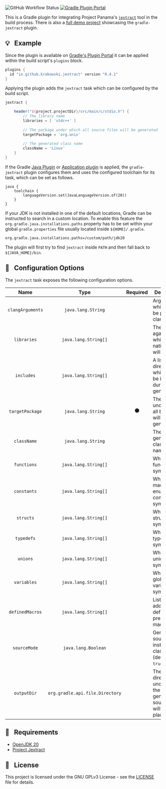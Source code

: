 ![GitHub Workflow Status](https://img.shields.io/github/actions/workflow/status/krakowski/gradle-jextract/publish.yml?label=GitHub%20Workflow)
[![Gradle Plugin Portal](https://img.shields.io/gradle-plugin-portal/v/io.github.krakowski.jextract?label=Gradle%20Plugin%20Portal&color=1e81b0)](https://plugins.gradle.org/plugin/io.github.krakowski.jextract)


This is a Gradle plugin for integrating Project Panama's [`jextract`](https://github.com/openjdk/jextract) tool in the build process.
There is also a [full demo project](https://github.com/krakowski/jextract-demo) showcasing the `gradle-jextract` plugin.
## :bulb: &nbsp; Example

Since the plugin is available on [Gradle's Plugin Portal](https://plugins.gradle.org/) it can be applied within the build script's `plugins` block.

```gradle
plugins {
  id "io.github.krakowski.jextract" version "0.4.1"
}
```

Applying the plugin adds the `jextract` task which can be configured by the build script.

```gradle
jextract {

    header("${project.projectDir}/src/main/c/stdio.h") {
        // The library name
        libraries = [ 'stdc++' ]
    
        // The package under which all source files will be generated
        targetPackage = 'org.unix'
        
        // The generated class name
        className = 'Linux'
    }
}
```

If the Gradle [Java Plugin](https://docs.gradle.org/current/userguide/java_plugin.html) or
[Application plugin](https://docs.gradle.org/current/userguide/application_plugin.html) is applied, the `gradle-jextract`
plugin configures them and uses the configured toolchain for its task, which can be set as follows.

```
java {
    toolchain {
        languageVersion.set(JavaLanguageVersion.of(20))
    }
}
```

If your JDK is not installed in one of the default locations, Gradle can be instructed to search in a custom location.
To enable this feature the `org.gradle.java.installations.paths` property has to be set within your global `gradle.properties`
file usually located inside `${HOME}/.gradle`.

```
org.gradle.java.installations.paths=/custom/path/jdk20
```

The plugin will first try to find `jextract` inside `PATH` and then fall back to `${JAVA_HOME}/bin`.

## :triangular_ruler: &nbsp; Configuration Options

The `jextract` task exposes the following configuration options.

|       Name       |               Type              |    Required    | Description                                                               |
|:----------------:|:-------------------------------:|:--------------:|---------------------------------------------------------------------------|
| `clangArguments` |        `java.lang.String`       |                | Arguments which should be passed to clang                                 |
|   `libraries`    |       `java.lang.String[]`      |                | The libraries against which the native code will link                     |
|    `includes`    |       `java.lang.String[]`      |                | A list of directories which should be included during code generation     |
| `targetPackage`  |        `java.lang.String`       | :black_circle: | The package under which all bindings will be generated                    |
|   `className`    |        `java.lang.String`       |                | The generated class file's name                                           |
|   `functions`    |       `java.lang.String[]`      |                | Whitelist of function symbols                                             |
|   `constants`    |       `java.lang.String[]`      |                | Whitelist of macro and enum constant symbols                              |
|    `structs`     |       `java.lang.String[]`      |                | Whitelist of struct symbols                                               |
|    `typedefs`    |       `java.lang.String[]`      |                | Whitelist of typedef symbols                                              |
|     `unions`     |       `java.lang.String[]`      |                | Whitelist of union symbols                                                |
|   `variables`    |       `java.lang.String[]`      |                | Whitelist of global variable symbols                                      |
| `definedMacros`  |       `java.lang.String[]`      |                | List of additional defined C preprocessor macros                          |
|   `sourceMode`   |       `java.lang.Boolean`       |                | Generate source files instead of class files (default: `true`)            |
|   `outputDir`    | `org.gradle.api.file.Directory` |                | The output directory under which the generated source files will be placed |

## :wrench: &nbsp; Requirements

  * [OpenJDK 20](https://openjdk.org/projects/jdk/20/)
  * [Project Jextract](https://jdk.java.net/jextract/)
  
## :scroll: &nbsp; License

This project is licensed under the GNU GPLv3 License - see the [LICENSE](LICENSE) file for details.
